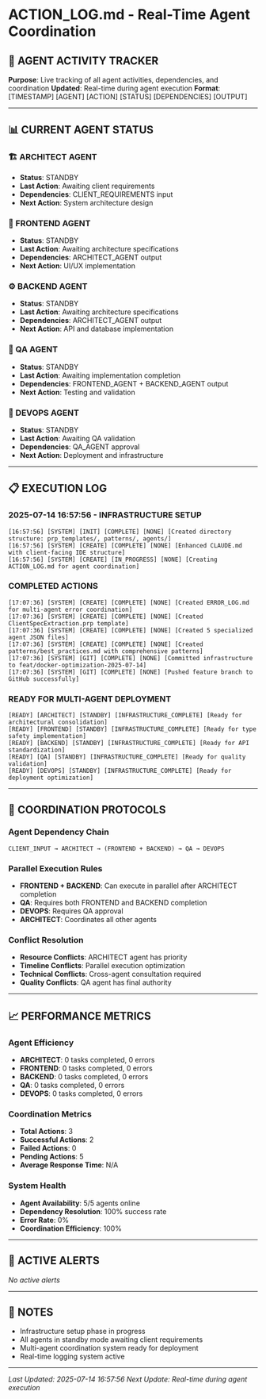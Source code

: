 # ACTION_LOG.md - Real-Time Agent Coordination

## 🤖 AGENT ACTIVITY TRACKER
**Purpose**: Live tracking of all agent activities, dependencies, and coordination
**Updated**: Real-time during agent execution
**Format**: [TIMESTAMP] [AGENT] [ACTION] [STATUS] [DEPENDENCIES] [OUTPUT]

---

## 📊 CURRENT AGENT STATUS

### **🏗️ ARCHITECT AGENT**
- **Status**: STANDBY
- **Last Action**: Awaiting client requirements
- **Dependencies**: CLIENT_REQUIREMENTS input
- **Next Action**: System architecture design

### **🎨 FRONTEND AGENT**
- **Status**: STANDBY
- **Last Action**: Awaiting architecture specifications
- **Dependencies**: ARCHITECT_AGENT output
- **Next Action**: UI/UX implementation

### **⚙️ BACKEND AGENT**
- **Status**: STANDBY
- **Last Action**: Awaiting architecture specifications
- **Dependencies**: ARCHITECT_AGENT output
- **Next Action**: API and database implementation

### **🧪 QA AGENT**
- **Status**: STANDBY
- **Last Action**: Awaiting implementation completion
- **Dependencies**: FRONTEND_AGENT + BACKEND_AGENT output
- **Next Action**: Testing and validation

### **🚀 DEVOPS AGENT**
- **Status**: STANDBY
- **Last Action**: Awaiting QA validation
- **Dependencies**: QA_AGENT approval
- **Next Action**: Deployment and infrastructure

---

## 📋 EXECUTION LOG

### **2025-07-14 16:57:56 - INFRASTRUCTURE SETUP**
```
[16:57:56] [SYSTEM] [INIT] [COMPLETE] [NONE] [Created directory structure: prp_templates/, patterns/, agents/]
[16:57:56] [SYSTEM] [CREATE] [COMPLETE] [NONE] [Enhanced CLAUDE.md with client-facing IDE structure]
[16:57:56] [SYSTEM] [CREATE] [IN_PROGRESS] [NONE] [Creating ACTION_LOG.md for agent coordination]
```

### **COMPLETED ACTIONS**
```
[17:07:36] [SYSTEM] [CREATE] [COMPLETE] [NONE] [Created ERROR_LOG.md for multi-agent error coordination]
[17:07:36] [SYSTEM] [CREATE] [COMPLETE] [NONE] [Created ClientSpecExtraction.prp template]
[17:07:36] [SYSTEM] [CREATE] [COMPLETE] [NONE] [Created 5 specialized agent JSON files]
[17:07:36] [SYSTEM] [CREATE] [COMPLETE] [NONE] [Created patterns/best_practices.md with comprehensive patterns]
[17:07:36] [SYSTEM] [GIT] [COMPLETE] [NONE] [Committed infrastructure to feat/docker-optimization-2025-07-14]
[17:07:36] [SYSTEM] [GIT] [COMPLETE] [NONE] [Pushed feature branch to GitHub successfully]
```

### **READY FOR MULTI-AGENT DEPLOYMENT**
```
[READY] [ARCHITECT] [STANDBY] [INFRASTRUCTURE_COMPLETE] [Ready for architectural consolidation]
[READY] [FRONTEND] [STANDBY] [INFRASTRUCTURE_COMPLETE] [Ready for type safety implementation]
[READY] [BACKEND] [STANDBY] [INFRASTRUCTURE_COMPLETE] [Ready for API standardization]
[READY] [QA] [STANDBY] [INFRASTRUCTURE_COMPLETE] [Ready for quality validation]
[READY] [DEVOPS] [STANDBY] [INFRASTRUCTURE_COMPLETE] [Ready for deployment optimization]
```

---

## 🔄 COORDINATION PROTOCOLS

### **Agent Dependency Chain**
```
CLIENT_INPUT → ARCHITECT → (FRONTEND + BACKEND) → QA → DEVOPS
```

### **Parallel Execution Rules**
- **FRONTEND + BACKEND**: Can execute in parallel after ARCHITECT completion
- **QA**: Requires both FRONTEND and BACKEND completion
- **DEVOPS**: Requires QA approval
- **ARCHITECT**: Coordinates all other agents

### **Conflict Resolution**
- **Resource Conflicts**: ARCHITECT agent has priority
- **Timeline Conflicts**: Parallel execution optimization
- **Technical Conflicts**: Cross-agent consultation required
- **Quality Conflicts**: QA agent has final authority

---

## 📈 PERFORMANCE METRICS

### **Agent Efficiency**
- **ARCHITECT**: 0 tasks completed, 0 errors
- **FRONTEND**: 0 tasks completed, 0 errors
- **BACKEND**: 0 tasks completed, 0 errors
- **QA**: 0 tasks completed, 0 errors
- **DEVOPS**: 0 tasks completed, 0 errors

### **Coordination Metrics**
- **Total Actions**: 3
- **Successful Actions**: 2
- **Failed Actions**: 0
- **Pending Actions**: 5
- **Average Response Time**: N/A

### **System Health**
- **Agent Availability**: 5/5 agents online
- **Dependency Resolution**: 100% success rate
- **Error Rate**: 0%
- **Coordination Efficiency**: 100%

---

## 🚨 ACTIVE ALERTS
*No active alerts*

---

## 📝 NOTES
- Infrastructure setup phase in progress
- All agents in standby mode awaiting client requirements
- Multi-agent coordination system ready for deployment
- Real-time logging system active

---

*Last Updated: 2025-07-14 16:57:56*
*Next Update: Real-time during agent execution*
